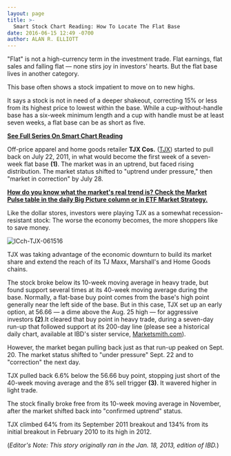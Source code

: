 ```yaml
---
layout: page
title: >-
  Smart Stock Chart Reading: How To Locate The Flat Base
date: 2016-06-15 12:49 -0700
author: ALAN R. ELLIOTT
---
```





"Flat" is not a high-currency term in the investment trade. Flat earnings, flat sales and falling flat — none stirs joy in investors' hearts. But the flat base lives in another category.


This base often shows a stock impatient to move on to new highs.


It says a stock is not in need of a deeper shakeout, correcting 15% or less from its highest price to lowest within the base. While a cup-without-handle base has a six-week minimum length and a cup with handle must be at least seven weeks, a flat base can be as short as five.


[**See Full Series On Smart Chart Reading**](https://www.investors.com/how-to-read-stock-chart-patterns/)


Off-price apparel and home goods retailer **TJX Cos.** ([TJX](https://research.investors.com/quote.aspx?symbol=TJX)) started to pull back on July 22, 2011, in what would become the first week of a seven-week flat base **(1)**. The market was in an uptrend, but faced rising distribution. The market status shifted to "uptrend under pressure," then "market in correction" by July 28.


**[How do you know what the market's real trend is? Check the Market Pulse table in the daily Big Picture column or in ETF Market Strategy.](https://www.investors.com/market-trend/ibds-etf-market-strategy/ibds-etf-market-strategy/)**


Like the dollar stores, investors were playing TJX as a somewhat recession-resistant stock: The worse the economy becomes, the more shoppers like to save money.


![ICch-TJX-061516](https://www.investors.com/wp-content/uploads/2016/06/ICch-TJX-061516.jpg)


TJX was taking advantage of the economic downturn to build its market share and extend the reach of its TJ Maxx, Marshall's and Home Goods chains.


The stock broke below its 10-week moving average in heavy trade, but found support several times at its 40-week moving average during the base. Normally, a flat-base buy point comes from the base's high point generally near the left side of the base. But in this case, TJX set up an early option, at 56.66 — a dime above the Aug. 25 high — for aggressive investors **(2)**.It cleared that buy point in heavy trade, during a seven-day run-up that followed support at its 200-day line (please see a historical daily chart, available at IBD's sister service, [Marketsmith.com](http://www.marketsmith.com/)).


However, the market began pulling back just as that run-up peaked on Sept. 20. The market status shifted to "under pressure" Sept. 22 and to "correction" the next day.


TJX pulled back 6.6% below the 56.66 buy point, stopping just short of the 40-week moving average and the 8% sell trigger **(3)**. It wavered higher in light trade.


The stock finally broke free from its 10-week moving average in November, after the market shifted back into "confirmed uptrend" status.


TJX climbed 64% from its September 2011 breakout and 134% from its initial breakout in February 2010 to its high in 2012.


(*Editor's Note: This story originally ran in the Jan. 18, 2013, edition of IBD.*)




